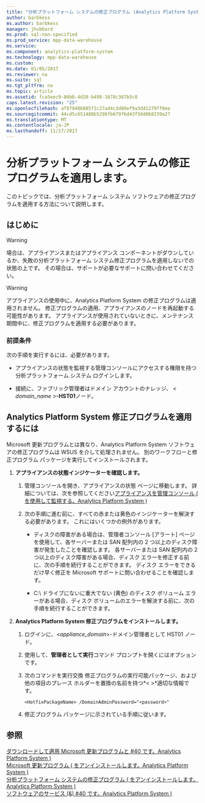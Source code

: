 ```yaml
---
title: "分析プラットフォーム システムの修正プログラム (Analytics Platform System) の適用します。"
author: barbkess
ms.author: barbkess
manager: jhubbard
ms.prod: sql-non-specified
ms.prod_service: mpp-data-warehouse
ms.service: 
ms.component: analytics-platform-system
ms.technology: mpp-data-warehouse
ms.custom: 
ms.date: 01/05/2017
ms.reviewer: na
ms.suite: sql
ms.tgt_pltfrm: na
ms.topic: article
ms.assetid: fca5eec9-86b8-4d20-b498-1678c367b5c8
caps.latest.revision: "25"
ms.openlocfilehash: af879486885f2c27ad4c3d80ef9a3d41279ff0ee
ms.sourcegitcommit: 44cd5c651488b5296fb679f6d43f50d068339a27
ms.translationtype: MT
ms.contentlocale: ja-JP
ms.lasthandoff: 11/17/2017
---
```

# <a name="apply-analytics-platform-system-hotfixes"></a>分析プラットフォーム システムの修正プログラムを適用します。
このトピックでは、分析プラットフォーム システム ソフトウェアの修正プログラムを適用する方法について説明します。  
  
## <a name="before-you-begin"></a>はじめに  
  
> [!WARNING]  
> 場合は、アプライアンスまたはアプライアンス コンポーネントがダウンしているか、失敗の分析プラットフォーム システム修正プログラムを適用しないでの状態の上です。 その場合は、サポートが必要なサポートに問い合わせてください。  
  
> [!WARNING]  
> アプライアンスの使用中に、Analytics Platform System の修正プログラムは適用されません。 修正プログラムの適用、アプライアンスのノードを再起動する可能性があります。 アプライアンスが使用されていないときに、メンテナンス期間中に、修正プログラムを適用する必要があります。  
  
### <a name="prerequisites"></a>前提条件  
次の手順を実行するには、必要があります。  
  
-   アプライアンスの状態を監視する管理コンソールにアクセスする権限を持つ分析プラットフォーム システム ログインします。 <!-- MISSING LINKS See [Grant Permissions to Use the Admin Console &#40;SQL Server PDW&#41;](../sqlpdw/grant-permissions-to-use-the-admin-console-sql-server-pdw.md).  -->  
  
-   接続に、ファブリック管理者はドメイン アカウントのナレッジ、 *< domain_name >***-HST01**ノード。  
  
## <a name="HowToInstallPDW"></a>Analytics Platform System 修正プログラムを適用するには  
Microsoft 更新プログラムとは異なり、Analytics Platform System ソフトウェアの修正プログラムは WSUS を介して処理されません。 別のワークフローと修正プログラム パッケージを実行してインストールされます。  
  
1.  **アプライアンスの状態インジケーターを確認します。**  
  
    1.  管理コンソールを開き、アプライアンスの状態 ページに移動します。 詳細については、次を参照してください[アプライアンスを管理コンソール &#40; を使用して監視する。Analytics Platform System &#41;](monitor-the-appliance-by-using-the-admin-console.md)  
  
    2.  次の手順に進む前に、すべての赤または黄色のインジケーターを解決する必要があります。 これにはいくつかの例外があります。  
  
        -   ディスクの障害がある場合は、管理者コンソール [アラート] ページを使用して、各サーバーまたは SAN 配列内の 2 つ以上のディスク障害が発生したことを確認します。 各サーバーまたは SAN 配列内の 2 つ以上のディスク障害がある場合、ディスク エラーを修正する前に、次の手順を続行することができます。 ディスク エラーをできるだけ早く修正を Microsoft サポートに問い合わせることを確認します。  
  
        -   C:\ ドライブにないに重大でない (黄色) のディスク ボリューム エラーがある場合、ディスク ボリュームのエラーを解決する前に、次の手順を続行することができます。  
  
2.  **Analytics Platform System 修正プログラムをインストールします。**  
  
    1.  ログインに、<*appliance_domain*>-ドメイン管理者として HST01 ノード。  
  
    2.  使用して、**管理者として実行**コマンド プロンプトを開くにはオプションです。  
  
    3.  次のコマンドを実行交換 *<HotfixPackageName>* 修正プログラムの実行可能パッケージ、および他の項目のプレース ホルダーを置換の名前を持つ*< >*適切な情報です。  
  
        ```  
        <HotfixPackageName> /DomainAdminPassword="<password>"  
        ```  
  
    4.  修正プログラム パッケージに示されている手順に従います。  
  
## <a name="see-also"></a>参照  
[ダウンロードして適用 Microsoft 更新プログラムと #40 です。Analytics Platform System &#41;](download-and-apply-microsoft-updates.md)  
[Microsoft 更新プログラム &#40; をアンインストールします。Analytics Platform System &#41;](uninstall-microsoft-updates.md)  
[分析プラットフォーム システムの修正プログラム &#40; をアンインストールします。Analytics Platform System &#41;](uninstall-analytics-platform-system-hotfixes.md)  
[ソフトウェアのサービス (&) #40 です。Analytics Platform System &#41;](software-servicing.md)  
  
